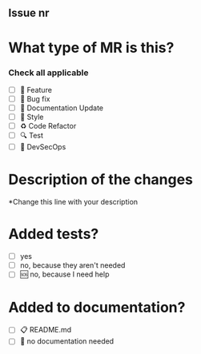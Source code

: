 ## Issue nr #

# What type of MR is this? 
### Check all applicable
- [ ] :ticket: Feature
- [ ] :bug: Bug fix
- [ ] :scroll: Documentation Update
- [ ] :art: Style
- [ ] :recycle: Code Refactor
- [ ] :mag: Test
- [ ] :microscope: DevSecOps

# Description of the changes
*Change this line with your description

# Added tests?
- [ ] yes
- [ ] no, because they aren't needed
- [ ] :sos: no, because I need help

# Added to documentation?
- [ ] :clipboard: README.md
- [ ] :no_entry_sign: no documentation needed
